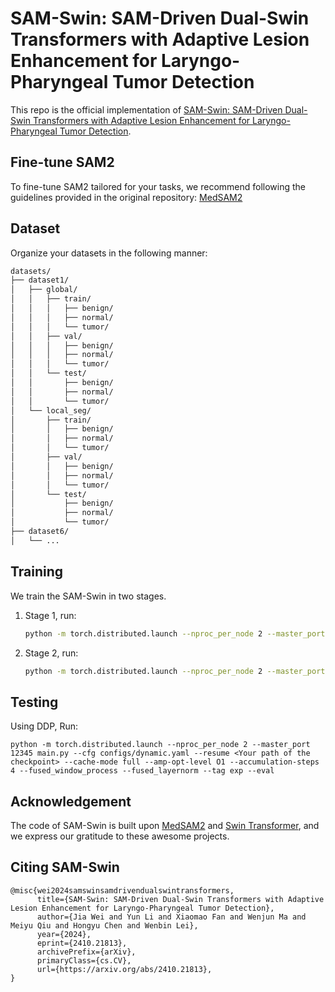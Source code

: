 # SAM-Swin: SAM-Driven Dual-Swin Transformers with Adaptive Lesion Enhancement for Laryngo-Pharyngeal Tumor Detection

This repo is the official implementation of [SAM-Swin: SAM-Driven Dual-Swin Transformers with Adaptive Lesion Enhancement for Laryngo-Pharyngeal Tumor Detection](https://arxiv.org/abs/2410.21813).


## Fine-tune SAM2

To fine-tune SAM2 tailored for your tasks, we recommend following the guidelines provided in the original repository: [MedSAM2](https://github.com/bowang-lab/MedSAM/tree/MedSAM2)


## Dataset

Organize your datasets in the following manner:

```markdown
datasets/
├── dataset1/
│   ├── global/
│   │   ├── train/
│   │   │   ├── benign/
│   │   │   ├── normal/
│   │   │   └── tumor/
│   │   ├── val/
│   │   │   ├── benign/
│   │   │   ├── normal/
│   │   │   └── tumor/
│   │   └── test/
│   │       ├── benign/
│   │       ├── normal/
│   │       └── tumor/
│   └── local_seg/
│       ├── train/
│       │   ├── benign/
│       │   ├── normal/
│       │   └── tumor/
│       ├── val/
│       │   ├── benign/
│       │   ├── normal/
│       │   └── tumor/
│       └── test/
│           ├── benign/
│           ├── normal/
│           └── tumor/
├── dataset6/
│   └── ...
```

## Training

We train the SAM-Swin in two stages.

1. Stage 1, run:

   ```bash
   python -m torch.distributed.launch --nproc_per_node 2 --master_port 12345 main.py --cfg configs/dynamic.yaml --batch-size 32 --pretrained swinv2_base_patch4_window16_256.pth --cache-mode full --amp-opt-level O1 --accumulation-steps 4 --fused_window_process --fused_layernorm --tag exp
   ```

2. Stage 2, run:

   ```bash
   python -m torch.distributed.launch --nproc_per_node 2 --master_port 12345 main.py --cfg configs/ft_baseline.yaml --batch-size 32 --pretrained <Your path of latest checkpoint at the Stage 1> --cache-mode full --amp-opt-level O1 --accumulation-steps 4 --fused_window_process --fused_layernorm --tag exp_ft
   ```


## Testing

Using DDP, Run:

```
python -m torch.distributed.launch --nproc_per_node 2 --master_port 12345 main.py --cfg configs/dynamic.yaml --resume <Your path of the checkpoint> --cache-mode full --amp-opt-level O1 --accumulation-steps 4 --fused_window_process --fused_layernorm --tag exp --eval
```


## Acknowledgement

The code of SAM-Swin is built upon [MedSAM2](https://github.com/bowang-lab/MedSAM/tree/MedSAM2) and [Swin Transformer](https://github.com/microsoft/Swin-Transformer?tab=readme-ov-file), and we express our gratitude to these awesome projects.


## Citing SAM-Swin

```
@misc{wei2024samswinsamdrivendualswintransformers,
      title={SAM-Swin: SAM-Driven Dual-Swin Transformers with Adaptive Lesion Enhancement for Laryngo-Pharyngeal Tumor Detection}, 
      author={Jia Wei and Yun Li and Xiaomao Fan and Wenjun Ma and Meiyu Qiu and Hongyu Chen and Wenbin Lei},
      year={2024},
      eprint={2410.21813},
      archivePrefix={arXiv},
      primaryClass={cs.CV},
      url={https://arxiv.org/abs/2410.21813}, 
}
```
